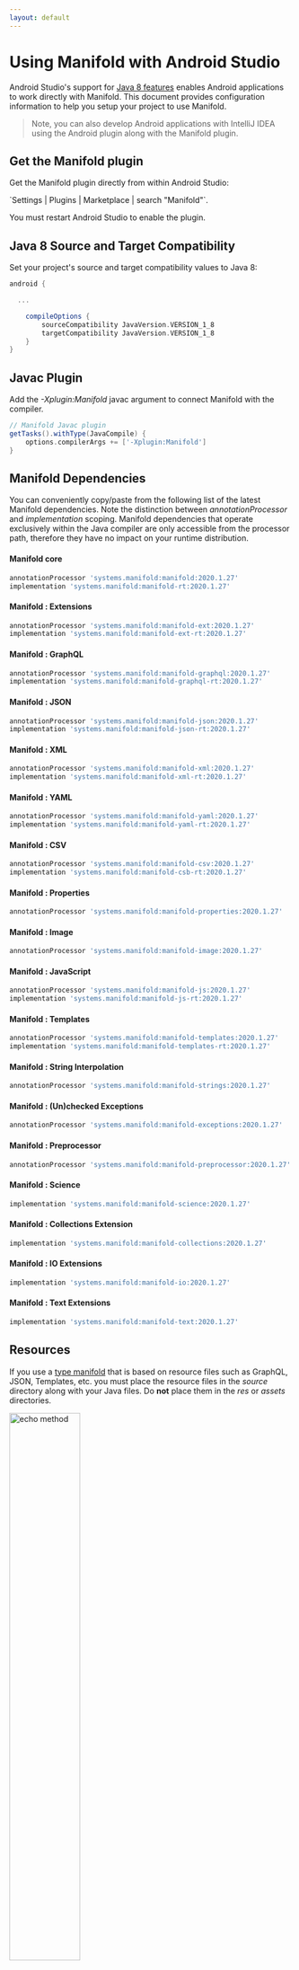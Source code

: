 ```yaml
---
layout: default
---
```


# Using Manifold with Android Studio

Android Studio's support for [Java 8 features](https://developer.android.com/studio/write/java8-support.html) enables
Android applications to work directly with Manifold. This document provides configuration information to help you setup
your project to use Manifold.

>Note, you can also develop Android applications with IntelliJ IDEA using the Android plugin along with the Manifold
>plugin. 

## Get the Manifold plugin
Get the Manifold plugin directly from within Android Studio:
<p>`Settings | Plugins | Marketplace | search "Manifold"`.</p>
You must restart Android Studio to enable the plugin. 
 
## Java 8 Source and Target Compatibility 
Set your project's source and target compatibility values to Java 8:

```groovy
android {

  ...

    compileOptions {
        sourceCompatibility JavaVersion.VERSION_1_8
        targetCompatibility JavaVersion.VERSION_1_8
    }
}
```

## Javac Plugin
Add the *-Xplugin:Manifold* javac argument to connect Manifold with the compiler.

```groovy
// Manifold Javac plugin
getTasks().withType(JavaCompile) {
    options.compilerArgs += ['-Xplugin:Manifold']
}
```    

## Manifold Dependencies
You can conveniently copy/paste from the following list of the latest Manifold dependencies. Note the distinction
between *annotationProcessor* and *implementation* scoping. Manifold dependencies that operate exclusively within the
Java compiler are only accessible from the processor path, therefore they have no impact on your runtime distribution.

#### Manifold core
```groovy
annotationProcessor 'systems.manifold:manifold:2020.1.27'
implementation 'systems.manifold:manifold-rt:2020.1.27'
```
#### Manifold : Extensions
```groovy
annotationProcessor 'systems.manifold:manifold-ext:2020.1.27'
implementation 'systems.manifold:manifold-ext-rt:2020.1.27'
```
#### Manifold : GraphQL
```groovy
annotationProcessor 'systems.manifold:manifold-graphql:2020.1.27'
implementation 'systems.manifold:manifold-graphql-rt:2020.1.27'
```
#### Manifold : JSON
```groovy
annotationProcessor 'systems.manifold:manifold-json:2020.1.27'
implementation 'systems.manifold:manifold-json-rt:2020.1.27'
```
#### Manifold : XML
```groovy
annotationProcessor 'systems.manifold:manifold-xml:2020.1.27'
implementation 'systems.manifold:manifold-xml-rt:2020.1.27'
```
#### Manifold : YAML
```groovy
annotationProcessor 'systems.manifold:manifold-yaml:2020.1.27'
implementation 'systems.manifold:manifold-yaml-rt:2020.1.27'
```
#### Manifold : CSV
```groovy
annotationProcessor 'systems.manifold:manifold-csv:2020.1.27'
implementation 'systems.manifold:manifold-csb-rt:2020.1.27'
```
#### Manifold : Properties
```groovy
annotationProcessor 'systems.manifold:manifold-properties:2020.1.27'
```
#### Manifold : Image
```groovy
annotationProcessor 'systems.manifold:manifold-image:2020.1.27'
```
#### Manifold : JavaScript
```groovy
annotationProcessor 'systems.manifold:manifold-js:2020.1.27'
implementation 'systems.manifold:manifold-js-rt:2020.1.27'
```
#### Manifold : Templates
```groovy
annotationProcessor 'systems.manifold:manifold-templates:2020.1.27'
implementation 'systems.manifold:manifold-templates-rt:2020.1.27'
```
#### Manifold : String Interpolation
```groovy
annotationProcessor 'systems.manifold:manifold-strings:2020.1.27'
```
#### Manifold : (Un)checked Exceptions
```groovy
annotationProcessor 'systems.manifold:manifold-exceptions:2020.1.27'
```
#### Manifold : Preprocessor
```groovy
annotationProcessor 'systems.manifold:manifold-preprocessor:2020.1.27'
```
#### Manifold : Science
```groovy
implementation 'systems.manifold:manifold-science:2020.1.27'
```
#### Manifold : Collections Extension
```groovy
implementation 'systems.manifold:manifold-collections:2020.1.27'
```
#### Manifold : IO Extensions
```groovy
implementation 'systems.manifold:manifold-io:2020.1.27'
```
#### Manifold : Text Extensions
```groovy
implementation 'systems.manifold:manifold-text:2020.1.27'
```

## Resources

If you use a [type manifold](https://github.com/manifold-systems/manifold/tree/master/manifold-core-parent/manifold#the-big-picture)
that is based on resource files such as GraphQL, JSON, Templates, etc. you must place the resource files in the 
*source* directory along with your Java files.  Do **not** place them in the *res* or *assets* directories.
 
<p><img src="http://manifold.systems/images/android_resources.png" alt="echo method" width="50%" height="50%"/></p> 


